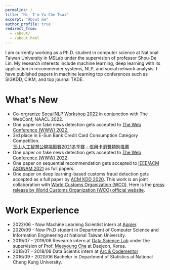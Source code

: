 ```yaml
---
permalink: /
title: "Hi, I'm Yu-Che Tsai"
excerpt: "About me"
author_profile: true
redirect_from: 
  - /about/
  - /about.html
---
```


I am currently working as a Ph.D. student in computer science at National Taiwan University in MSLab under the supervision of professor Shou-De Lin.
My research interests include machine learning, deep learning with its application in recommender systems, NLP, and social network analysis. I have published papers in machine learning top conferences such as SIGKDD, CIKM, and top journal TKDE.


What's New
======
* Co-orgranize [SocailNLP Workshop 2022](https://sites.google.com/view/socialnlp2022/) in conjunction with The WebConf, NAACL 2022.
* One paper on fake news detection gets accepted to [The Web Conference (WWW) 2022.](https://www2022.thewebconf.org/)
* 3rd place in E-Sun Bank Credit Card Consumption Category Competition.<br> [玉山人工智慧公開挑戰賽2021冬季賽 - 信用卡消費類別推薦](https://tbrain.trendmicro.com.tw/Competitions/Details/18)
* One paper on fake news detection gets accepted to [The Web Conference (WWW) 2022](https://www2022.thewebconf.org/).
* One paper on sequential recommendation gets accepted to [IEEE/ACM ASONAM 2021](https://asonam.cpsc.ucalgary.ca/2021/) as full papers.
* One paper on deep learning-based customs fraud detection gets accepted as a full paper by [ACM KDD 2020](https://www.kdd.org/kdd2020/). This work is an joint collaboration with [World Customs Organization (WCO)](http://www.wcoomd.org/). Here is the [press release by World Customs Organization (WCO) official website](http://www.wcoomd.org/en/media/newsroom/2020/may/wco-bacuda-experts-develop-and-share-a-neural-network-model.aspx).

Work Experience
======
* 2022/06 - Now Machine Learning Scientist intern at [Appier](https://www.appier.com/zh-tw/).
* 2020/09 - Now Ph.D student in Department of Computer Science and Information Engineering at National Taiwan University.
* 2019/07 - 2019/08 Research intern at [Data Science Lab](https://ds.ibs.re.kr/) under the supervision of Prof. [Meeyoung Cha](https://cs.kaist.ac.kr/people/view?idx=418&kind=faculty&menu=160) at Daejeon, Korea.
* 2018/07 - 2018/08 Data Scientis intern at [Arc & Codementor](https://www.codementor.io/)
* 2016/09 - 2020/06 Bachelor in Department of Statistics at National Cheng Kung University.


<!-- For more info -->
<!-- ------ -->
<!-- More info about configuring academicpages can be found in [the guide](https://academicpages.github.io/markdown/). The [guides for the Minimal Mistakes theme](https://mmistakes.github.io/minimal-mistakes/docs/configuration/) (which this theme was forked from) might also be helpful. -->
